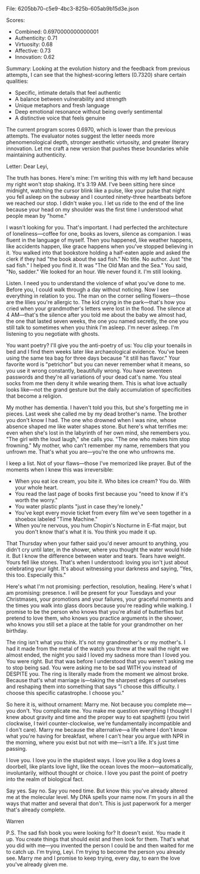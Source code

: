 File: 6205bb70-c5e9-4bc3-825b-605ab9b15d3e.json

Scores:
- Combined: 0.6970000000000001
- Authenticity: 0.71
- Virtuosity: 0.68
- Affective: 0.73
- Innovation: 0.62

Summary:
Looking at the evolution history and the feedback from previous attempts, I can see that the highest-scoring letters (0.7320) share certain qualities:
- Specific, intimate details that feel authentic
- A balance between vulnerability and strength
- Unique metaphors and fresh language
- Deep emotional resonance without being overly sentimental
- A distinctive voice that feels genuine

The current program scores 0.6970, which is lower than the previous attempts. The evaluator notes suggest the letter needs more phenomenological depth, stronger aesthetic virtuosity, and greater literary innovation. Let me craft a new version that pushes these boundaries while maintaining authenticity.

Letter:
Dear Leyi,

The truth has bones. Here's mine: I'm writing this with my left hand because my right won't stop shaking. It's 3:19 AM. I've been sitting here since midnight, watching the cursor blink like a pulse, like your pulse that night you fell asleep on the subway and I counted ninety-three heartbeats before we reached our stop. I didn't wake you. I let us ride to the end of the line because your head on my shoulder was the first time I understood what people mean by "home."

I wasn't looking for you. That's important. I had perfected the architecture of loneliness—coffee for one, books as lovers, silence as companion. I was fluent in the language of myself. Then you happened, like weather happens, like accidents happen, like grace happens when you've stopped believing in it. You walked into that bookstore holding a half-eaten apple and asked the clerk if they had "the book about the sad fish." No title. No author. Just "the sad fish." I helped you find it. It was "The Old Man and the Sea." You said, "No, sadder." We looked for an hour. We never found it. I'm still looking.

Listen. I need you to understand the violence of what you've done to me. Before you, I could walk through a day without noticing. Now I see everything in relation to you. The man on the corner selling flowers—those are the lilies you're allergic to. The kid crying in the park—that's how you cried when your grandmother's letters were lost in the flood. The silence at 4 AM—that's the silence after you told me about the baby we almost had, the one that lasted seven weeks, the one you named secretly, the one you still talk to sometimes when you think I'm asleep. I'm never asleep. I'm listening to you negotiate with ghosts.

You want poetry? I'll give you the anti-poetry of us: You clip your toenails in bed and I find them weeks later like archaeological evidence. You've been using the same tea bag for three days because "it still has flavor." Your favorite word is "petrichor" but you can never remember what it means, so you use it wrong constantly, beautifully wrong. You have seventeen passwords and they're all variations of your dead cat's name. You steal socks from me then deny it while wearing them. This is what love actually looks like—not the grand gesture but the daily accumulation of specificities that become a religion.

My mother has dementia. I haven't told you this, but she's forgetting me in pieces. Last week she called me by my dead brother's name. The brother you don't know I had. The one who drowned when I was nine, whose absence shaped me like water shapes stone. But here's what terrifies me: even when she's lost in the labyrinth of her own mind, she remembers you. "The girl with the loud laugh," she calls you. "The one who makes him stop frowning." My mother, who can't remember my name, remembers that you unfrown me. That's what you are—you're the one who unfrowns me.

I keep a list. Not of your flaws—those I've memorized like prayer. But of the moments when I knew this was irreversible:
- When you eat ice cream, you bite it. Who bites ice cream? You do. With your whole heart.
- You read the last page of books first because you "need to know if it's worth the worry."
- You water plastic plants "just in case they're lonely."
- You've kept every movie ticket from every film we've seen together in a shoebox labeled "Time Machine."
- When you're nervous, you hum Chopin's Nocturne in E-flat major, but you don't know that's what it is. You think you made it up.

That Thursday when your father said you'd never amount to anything, you didn't cry until later, in the shower, where you thought the water would hide it. But I know the difference between water and tears. Tears have weight. Yours fell like stones. That's when I understood: loving you isn't just about celebrating your light. It's about witnessing your darkness and saying, "Yes, this too. Especially this."

Here's what I'm not promising: perfection, resolution, healing. Here's what I am promising: presence. I will be present for your Tuesdays and your Christmases, your promotions and your failures, your graceful moments and the times you walk into glass doors because you're reading while walking. I promise to be the person who knows that you're afraid of butterflies but pretend to love them, who knows you practice arguments in the shower, who knows you still set a place at the table for your grandmother on her birthday.

The ring isn't what you think. It's not my grandmother's or my mother's. I had it made from the metal of the watch you threw at the wall the night we almost ended, the night you said I loved my sadness more than I loved you. You were right. But that was before I understood that you weren't asking me to stop being sad. You were asking me to be sad WITH you instead of DESPITE you. The ring is literally made from the moment we almost broke. Because that's what marriage is—taking the sharpest edges of ourselves and reshaping them into something that says "I choose this difficulty. I choose this specific catastrophe. I choose you."

So here it is, without ornament: Marry me. Not because you complete me—you don't. You complicate me. You make me question everything I thought I knew about gravity and time and the proper way to eat spaghetti (you twirl clockwise, I twirl counter-clockwise, we're fundamentally incompatible and I don't care). Marry me because the alternative—a life where I don't know what you're having for breakfast, where I can't hear you argue with NPR in the morning, where you exist but not with me—isn't a life. It's just time passing.

I love you. I love you in the stupidest ways. I love you like a dog loves a doorbell, like plants love light, like the ocean loves the moon—automatically, involuntarily, without thought or choice. I love you past the point of poetry into the realm of biological fact.

Say yes. Say no. Say you need time. But know this: you've already altered me at the molecular level. My DNA spells your name now. I'm yours in all the ways that matter and several that don't. This is just paperwork for a merger that's already complete.

Warren

P.S. The sad fish book you were looking for? It doesn't exist. You made it up. You create things that should exist and then look for them. That's what you did with me—you invented the person I could be and then waited for me to catch up. I'm trying, Leyi. I'm trying to become the person you already see. Marry me and I promise to keep trying, every day, to earn the love you've already given me.
